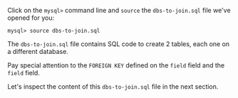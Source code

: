 Click on the `mysql>` command line and `source` the `dbs-to-join.sql` file we've opened for you: 

```
mysql> source dbs-to-join.sql
```

The `dbs-to-join.sql` file contains SQL code to create 2 tables, each one on a different database.

Pay special attention to the `FOREIGN KEY` defined on the `field` field and the `field` field. 

Let's inspect the content of this `dbs-to-join.sql` file in the next section.